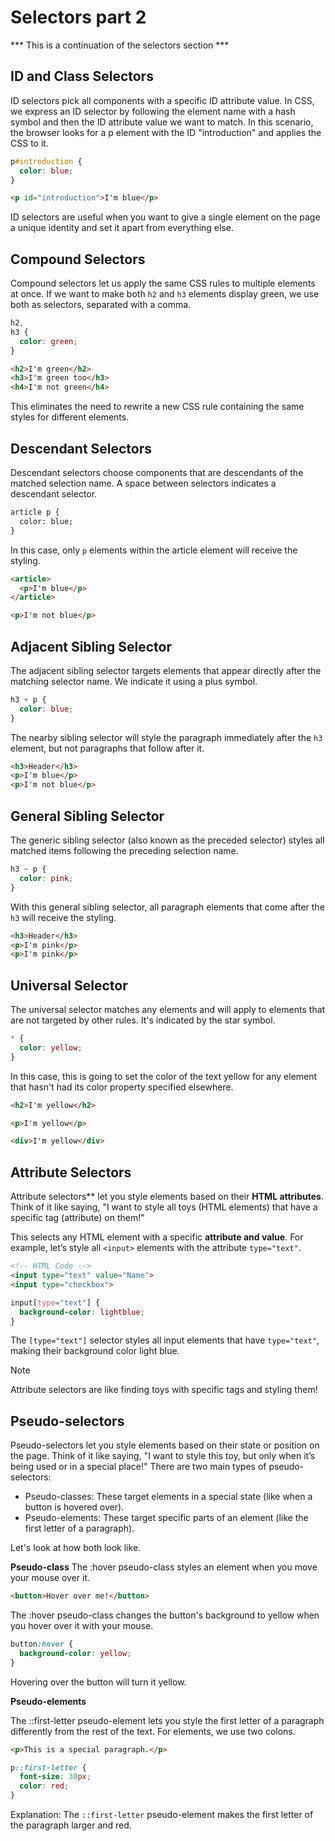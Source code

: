 # Selectors part 2
*** This is a continuation of the selectors section ***

## ID and Class Selectors
ID selectors pick all components with a specific ID attribute value. In CSS, we express an ID selector by following the element name with a hash symbol and then the ID attribute value we want to match. In this scenario, the browser looks for a p element with the ID "introduction" and applies the CSS to it.
```css
p#introduction {
  color: blue;
}
```
```html
<p id="introduction">I'm blue</p>
```
ID selectors are useful when you want to give a single element on the page a unique identity and set it apart from everything else.

## Compound Selectors
Compound selectors let us apply the same CSS rules to multiple elements at once. 
If we want to make both `h2` and `h3` elements display green, we use both as selectors, separated with a comma.

```css
h2,
h3 {
  color: green;
}
```
```html
<h2>I'm green</h2>
<h3>I'm green too</h3>
<h4>I'm not green</h4>
```
This eliminates the need to rewrite a new CSS rule containing the same styles for different elements.

## Descendant Selectors
Descendant selectors choose components that are descendants of the matched selection name. A space between selectors indicates a descendant selector.

```html
article p {
  color: blue;
}
```
In this case, only `p` elements within the article element will receive the styling.

```html
<article>
  <p>I'm blue</p>
</article>

<p>I'm not blue</p>
```

## Adjacent Sibling Selector
The adjacent sibling selector targets elements that appear directly after the matching selector name. We indicate it using a plus symbol.

```css
h3 + p {
  color: blue;
}
```
The nearby sibling selector will style the paragraph immediately after the `h3` element, but not paragraphs that follow after it.
```html
<h3>Header</h3>
<p>I'm blue</p>
<p>I'm not blue</p>
```

## General Sibling Selector
The generic sibling selector (also known as the preceded selector) styles all matched items following the preceding selection name.
```css
h3 ~ p {
  color: pink;
}
```
With this general sibling selector, all paragraph elements that come after the `h3` will receive the styling.

```html
<h3>Header</h3>
<p>I'm pink</p>
<p>I'm pink</p>
```

## Universal Selector
The universal selector matches any elements and will apply to elements that are not targeted by other rules. It's indicated by the star symbol.

```css
* {
  color: yellow;
}
```
In this case, this is going to set the color of the text yellow for any element that hasn't had its color property specified elsewhere.
```html
<h2>I'm yellow</h2>

<p>I'm yellow</p>

<div>I'm yellow</div>
```

## Attribute Selectors
Attribute selectors** let you style elements based on their **HTML attributes**. Think of it like saying, "I want to style all toys (HTML elements) that have a specific tag (attribute) on them!"

This selects any HTML element with a specific **attribute and value**. For example, let’s style all `<input>` elements with the attribute `type="text"`.

```html
<!-- HTML Code -->
<input type="text" value="Name">
<input type="checkbox">

```
```css
input[type="text"] {
  background-color: lightblue;
}
```
The `[type="text"]` selector styles all input elements that have `type="text"`, making their background color light blue.

>[!note]
>Attribute selectors are like finding toys with specific tags and styling them!

## Pseudo-selectors

Pseudo-selectors let you style elements based on their state or position on the page. Think of it like saying, "I want to style this toy, but only when it’s being used or in a special place!"
There are two main types of pseudo-selectors:

* Pseudo-classes: These target elements in a special state (like when a button is hovered over).
* Pseudo-elements: These target specific parts of an element (like the first letter of a paragraph).

Let's look at how both look like.

**Pseudo-class**
The :hover pseudo-class styles an element when you move your mouse over it.

```html
<button>Hover over me!</button>
```
The :hover pseudo-class changes the button's background to yellow when you hover over it with your mouse.

```css
button:hover {
  background-color: yellow;
}
```
Hovering over the button will turn it yellow.

**Pseudo-elements**

The ::first-letter pseudo-element lets you style the first letter of a paragraph differently from the rest of the text. For elements, we use two colons.

```html
<p>This is a special paragraph.</p>
```
```css
p::first-letter {
  font-size: 30px;
  color: red;
}
```
Explanation: The `::first-letter` pseudo-element makes the first letter of the paragraph larger and red.













 